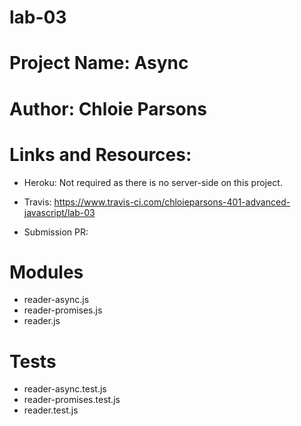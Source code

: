 # lab-03

# Project Name: Async

# Author: Chloie Parsons

# Links and Resources:
* Heroku: Not required as there is no server-side on this project.

* Travis: https://www.travis-ci.com/chloieparsons-401-advanced-javascript/lab-03

* Submission PR:


# Modules
* reader-async.js
* reader-promises.js
* reader.js

# Tests
* reader-async.test.js
* reader-promises.test.js
* reader.test.js